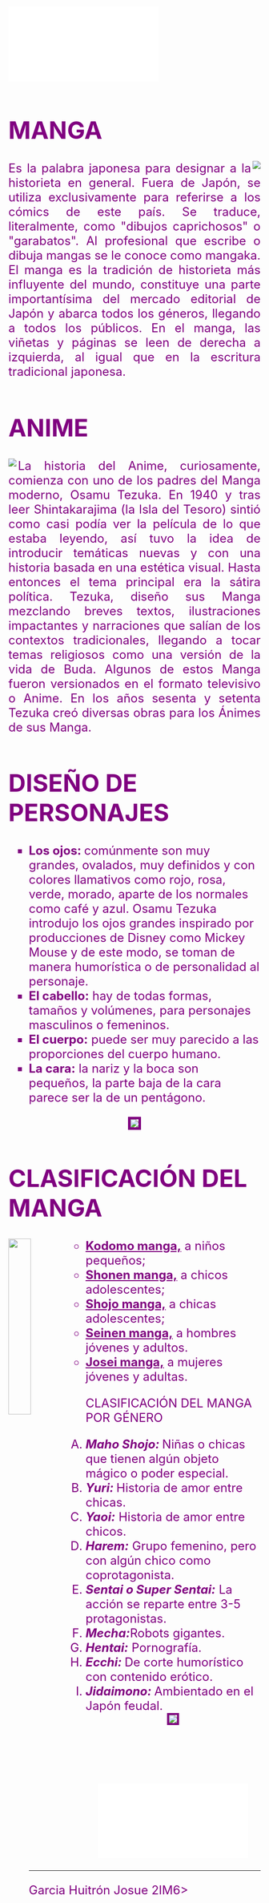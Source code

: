 <html>
<head><title>Imagenes, audio  y video</title></head>
<body background="flores1.gif" text="purple">
<font size=5>
<embed src="fm.mp3" autostart=true>
<h1>MANGA</h1>
<p align=justify><img src="anime1.jpg" align=right>Es la palabra japonesa para designar a la historieta en general. Fuera de Japón, se utiliza exclusivamente para referirse a los cómics de este país. Se traduce, literalmente, como "dibujos caprichosos" o "garabatos". Al profesional que escribe o dibuja mangas se le conoce como mangaka. El manga es la tradición de historieta más influyente del mundo, constituye una parte importantísima del mercado editorial de Japón y abarca todos los géneros, llegando a todos los públicos. 
En el manga, las viñetas y páginas se leen de derecha a izquierda, al igual que en la escritura tradicional japonesa.</p>

<h1>ANIME</h1>
<p align=justify><img src="anime2.jpg" align=left>La historia del Anime, curiosamente, comienza con uno de los padres del Manga moderno, Osamu Tezuka.  En 1940 y tras leer Shintakarajima (la Isla del Tesoro) sintió como casi podía ver la película de lo que estaba leyendo, así tuvo la idea de introducir temáticas nuevas y con una historia basada en una estética visual.  Hasta entonces el tema principal era la sátira política. Tezuka, diseño sus Manga mezclando breves textos, ilustraciones impactantes y narraciones que salían de los contextos tradicionales, llegando a tocar temas religiosos como una versión de la vida de Buda. Algunos de estos Manga fueron versionados en el formato televisivo o Anime. En los años sesenta y setenta Tezuka creó diversas obras para los Ánimes de sus Manga.</p>

<h1>DISEÑO DE PERSONAJES</h1>
<ul type=square>
<li><b>Los ojos: </b>comúnmente son muy grandes, ovalados, muy definidos y con colores llamativos como rojo, rosa, verde, morado, aparte de los normales como café y azul. Osamu Tezuka introdujo los ojos grandes inspirado por producciones de Disney como Mickey Mouse y de este modo, se toman de manera humorística o de personalidad al personaje.</li>
<li><b>El cabello:</b> hay de todas formas, tamaños y volúmenes, para personajes masculinos o femeninos.</li> 
<li><b>El cuerpo:</b> puede ser muy parecido a las proporciones del cuerpo humano.</li>
 <li><b>La cara:</b> la nariz y la boca son pequeños, la parte baja de la cara parece ser la de un pentágono.</li>
</ul>
<center><img src="anime3.jpg" border=5></center>
<h1>CLASIFICACIÓN DEL MANGA</h1>
<p><img src="anime4.jpg" align=left width=30% height=30% En funcion del segmento de poblacion al que se dirigen:</p>
<ul type="circle">
 <li><b><u>Kodomo manga,</u></b>  a niños pequeños; 
<li><b><u>Shonen manga,</u></b> a chicos adolescentes; 
<li><b><u>Shojo manga,</u></b> a chicas adolescentes; 
<li><b><u>Seinen manga,</u></b> a hombres jóvenes y adultos. 
<li><b><u>Josei manga,</u></b> a mujeres jóvenes y adultas.

CLASIFICACIÓN DEL MANGA POR GÉNERO 
<ol type=A>
<li><b><i>Maho Shojo: </i></b>Niñas o chicas que tienen algún objeto mágico o poder especial. 
<li><b><i>Yuri: </i></b>Historia de amor entre chicas. <l/i>
<li><b><i>Yaoi:</i></b> Historia de amor entre chicos. </li>
<li><b><i>Harem:</i></b> Grupo femenino, pero con algún chico como coprotagonista. </li>
<li><b><i>Sentai o Super Sentai:</i></b> La acción se reparte entre 3-5 protagonistas. </li>
<li><b><i>Mecha:</i></b>Robots gigantes. </li>
<li><b><i>Hentai:</i></b> Pornografía. </li>
<li><b><i>Ecchi: </i></b>De corte humorístico con contenido erótico.</li> 
<li><b><i>Jidaimono: </i></b>Ambientado en el Japón feudal.</li>
</ol>
<center><img src="anime5.jpg" border=4></center>
<br><br><br><br>
<center><embed src="video.mp4" autostart="false"></center>
<hr size=7 color="red"> Garcia Huitrón Josue 2IM6>
</body>
</html>
